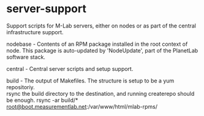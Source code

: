 server-support
==============

Support scripts for M-Lab servers, either on nodes or as part of the central
infrastructure support.

nodebase - Contents of an RPM package installed in the root context of node.
           This package is auto-updated by 'NodeUpdate', part of the PlanetLab
           software stack. 

central - Central server scripts and setup support. 

build - The output of Makefiles.  The structure is setup to be a yum repositoriy.  
        rsync the build directory to the destination, and running createrepo should be enough.
        rsync -ar build/* root@boot.measurementlab.net:/var/www/html/mlab-rpms/

